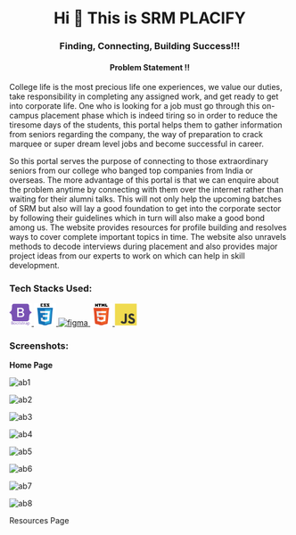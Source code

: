 <h1 align="center">Hi 👋 This is SRM PLACIFY</h1>
<h3 align="center">Finding, Connecting, Building Success!!!</h3>

<h4 align="center"> Problem Statement ‼️ </h4>

College life is the most precious life one experiences, we value our duties, take responsibility in completing any assigned work, and get ready to get into corporate life. One who is looking for a job must go through this on-campus placement phase which is indeed tiring so in order to reduce the tiresome days of the students, this portal helps them to gather information from seniors regarding the company, the way of preparation to crack marquee or super dream level jobs and become successful in career. 

So this portal serves the purpose of connecting to those extraordinary seniors from our college who banged top companies from India or overseas. The more advantage of this portal is that we can enquire about the problem anytime by connecting with them over the internet rather than waiting for their alumni talks. This will not only help the upcoming batches of SRM but also will lay a good foundation to get into the corporate sector by following their guidelines which in turn will also make a good bond among us. The website provides resources for profile building and resolves ways to cover complete important topics in time. The website also unravels methods to decode interviews during placement and also provides major project ideas from our experts to work on which can help in skill development.


<h3 align="left">Tech Stacks Used:</h3>
<p align="left"> <a href="https://getbootstrap.com" target="_blank" rel="noreferrer"> <img src="https://raw.githubusercontent.com/devicons/devicon/master/icons/bootstrap/bootstrap-plain-wordmark.svg" alt="bootstrap" width="40" height="40"/> </a> 
<a href="https://www.w3schools.com/css/" target="_blank" rel="noreferrer"> <img src="https://raw.githubusercontent.com/devicons/devicon/master/icons/css3/css3-original-wordmark.svg" alt="css3" width="40" height="40"/> </a> <a href="https://www.figma.com/" target="_blank" rel="noreferrer"> <img src="https://www.vectorlogo.zone/logos/figma/figma-icon.svg" alt="figma" width="40" height="40"/> </a><a href="https://www.w3.org/html/" target="_blank" rel="noreferrer"> <img src="https://raw.githubusercontent.com/devicons/devicon/master/icons/html5/html5-original-wordmark.svg" alt="html5" width="40" height="40"/> </a> <a href="https://developer.mozilla.org/en-US/docs/Web/JavaScript" target="_blank" rel="noreferrer"> <img src="https://raw.githubusercontent.com/devicons/devicon/master/icons/javascript/javascript-original.svg" alt="javascript" width="40" height="40"/> </a> 

<h3 align-"left">Screenshots: </h3>
<b>Home Page</b> 

![ab1](https://user-images.githubusercontent.com/64826389/155836651-7a64b5b4-3bbd-49fe-bcf2-54991f1a28e4.png)

![ab2](https://user-images.githubusercontent.com/64826389/155836657-7af9c96b-6d06-4d3d-96ad-255554a65829.png)

![ab3](https://user-images.githubusercontent.com/64826389/155836665-7fd6702e-39ae-453c-af6f-fd49e87912d2.png)

![ab4](https://user-images.githubusercontent.com/64826389/155836668-1b13462d-b75a-471a-a650-f79a25c7bdf2.png)

![ab5](https://user-images.githubusercontent.com/64826389/155836673-c83b256b-659c-4840-9108-b02e5ed9df6c.png)

![ab6](https://user-images.githubusercontent.com/64826389/155836676-43c06b10-cc1c-487e-a920-7a35c9152c76.png)

![ab7](https://user-images.githubusercontent.com/64826389/155836683-09ae4821-c572-4c93-9ac2-60957d2f86c4.png)

![ab8](https://user-images.githubusercontent.com/64826389/155836687-b2bf9dd2-136e-4d41-94c2-f4f01a30e979.png)






Resources Page
